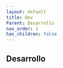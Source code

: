 ```yaml
---
layout: default
title: Dev
Parent: Desarrollo
nav_order: 1
has_children: false
---
```


## Desarrollo